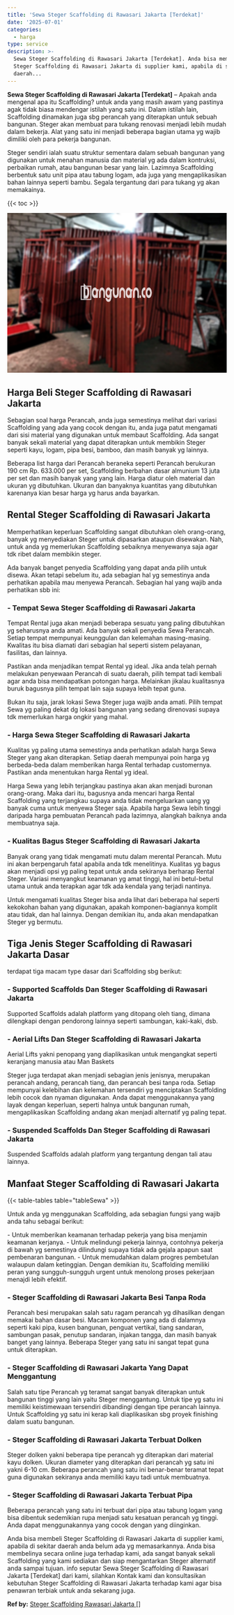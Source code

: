 ```yaml
---
title: 'Sewa Steger Scaffolding di Rawasari Jakarta [Terdekat]'
date: '2025-07-01'
categories:
  - harga
type: service
description: >-
  Sewa Steger Scaffolding di Rawasari Jakarta [Terdekat]. Anda bisa membeli
  Steger Scaffolding di Rawasari Jakarta di supplier kami, apabila di sekitar
  daerah...
---
```


**Sewa Steger Scaffolding di Rawasari Jakarta \[Terdekat\]** – Apakah anda mengenal apa itu Scaffolding? untuk anda yang masih awam yang pastinya agak tidak biasa mendengar istilah yang satu ini. Dalam istilah lain, Scaffolding dinamakan juga sbg perancah yang diterapkan untuk sebuah bangunan. Steger akan membuat para tukang renovasi menjadi lebih mudah dalam bekerja. Alat yang satu ini menjadi beberapa bagian utama yg wajib dimiliki oleh para pekerja bangunan.

Steger sendiri ialah suatu struktur sementara dalam sebuah bangunan yang digunakan untuk menahan manusia dan material yg ada dalam kontruksi, perbaikan rumah, atau bangunan besar yang lain. Lazimnya Scaffolding berbentuk satu unit pipa atau tabung logam, ada juga yang mengaplikasikan bahan lainnya seperti bambu. Segala tergantung dari para tukang yg akan memakainya.

{{< toc >}}

![Sewa Steger Scaffolding di Rawasari Jakarta [Terdekat]](/images/sewa-scaffolding-steger-05.png)

## Harga Beli Steger Scaffolding di Rawasari Jakarta

Sebagian soal harga Perancah, anda juga semestinya melihat dari variasi Scaffolding yang ada yang cocok dengan itu, anda juga patut mengamati dari sisi material yang digunakan untuk membaut Scaffolding. Ada sangat banyak sekali material yang dapat diterapkan untuk membikin Steger seperti kayu, logam, pipa besi, bamboo, dan masih banyak yg lainnya.

Beberapa list harga dari Perancah beraneka seperti Perancah berukuran 190 cm Rp. 633.000 per set, Scaffolding berbahan dasar almunium 13 juta per set dan masih banyak yang yang lain. Harga diatur oleh material dan ukuran yg dibutuhkan. Ukuran dan banyaknya kuantitas yang dibutuhkan karenanya kian besar harga yg harus anda bayarkan.

## Rental Steger Scaffolding di Rawasari Jakarta

Memperhatikan keperluan Scaffolding sangat dibutuhkan oleh orang-orang, banyak yg menyediakan Steger untuk dipasarkan ataupun disewakan. Nah, untuk anda yg memerlukan Scaffolding sebaiknya menyewanya saja agar tdk ribet dalam membikin steger.

Ada banyak banget penyedia Scaffolding yang dapat anda pilih untuk disewa. Akan tetapi sebelum itu, ada sebagian hal yg semestinya anda perhatikan apabila mau menyewa Perancah. Sebagian hal yang wajib anda perhatikan sbb ini:

### \- Tempat Sewa Steger Scaffolding di Rawasari Jakarta

Tempat Rental juga akan menjadi beberapa sesuatu yang paling dibutuhkan yg seharusnya anda amati. Ada banyak sekali penyedia Sewa Perancah. Setiap tempat mempunyai keunggulan dan kelemahan masing-masing. Kwalitas itu bisa diamati dari sebagian hal seperti sistem pelayanan, fasilitas, dan lainnya.

Pastikan anda menjadikan tempat Rental yg ideal. Jika anda telah pernah melakukan penyewaan Perancah di suatu daerah, pilih tempat tadi kembali agar anda bisa mendapatkan potongan harga. Melainkan jikalau kualitasnya buruk bagusnya pilih tempat lain saja supaya lebih tepat guna.

Bukan itu saja, jarak lokasi Sewa Steger juga wajib anda amati. Pilih tempat Sewa yg paling dekat dg lokasi bangunan yang sedang direnovasi supaya tdk memerlukan harga ongkir yang mahal.

### \- Harga Sewa Steger Scaffolding di Rawasari Jakarta

Kualitas yg paling utama semestinya anda perhatikan adalah harga Sewa Steger yang akan diterapkan. Setiap daerah mempunyai poin harga yg berbeda-beda dalam memberikan harga Rental terhadap customernya. Pastikan anda menentukan harga Rental yg ideal.

Harga Sewa yang lebih terjangkau pastinya akan akan menjadi buronan orang-orang. Maka dari itu, bagusnya anda mencari harga Rental Scaffolding yang terjangkau supaya anda tidak mengeluarkan uang yg banyak cuma untuk menyewa Steger saja. Apabila harga Sewa lebih tinggi daripada harga pembuatan Perancah pada lazimnya, alangkah baiknya anda membuatnya saja.

### \- Kualitas Bagus Steger Scaffolding di Rawasari Jakarta

Banyak orang yang tidak mengamati mutu dalam merental Perancah. Mutu ini akan berpengaruh fatal apabila anda tdk menelitinya. Kualitas yg bagus akan menjadi opsi yg paling tepat untuk anda sekiranya berharap Rental Steger. Variasi menyangkut keamanan yg amat tinggi, hal ini betul-betul utama untuk anda terapkan agar tdk ada kendala yang terjadi nantinya.

Untuk mengamati kualitas Steger bisa anda lihat dari beberapa hal seperti kekokohan bahan yang digunakan, apakah komponen-bagiannya komplit atau tidak, dan hal lainnya. Dengan demikian itu, anda akan mendapatkan Steger yg bermutu.

## Tiga Jenis Steger Scaffolding di Rawasari Jakarta Dasar

terdapat tiga macam type dasar dari Scaffolding sbg berikut:

### \- Supported Scaffolds Dan Steger Scaffolding di Rawasari Jakarta

Supported Scaffolds adalah platform yang ditopang oleh tiang, dimana dilengkapi dengan pendorong lainnya seperti sambungan, kaki-kaki, dsb.

### \- Aerial Lifts Dan Steger Scaffolding di Rawasari Jakarta

Aerial Lifts yakni penopang yang diaplikasikan untuk mengangkat seperti keranjang manusia atau Man Baskets

Steger juga terdapat akan menjadi sebagian jenis jenisnya, merupakan perancah andang, perancah tiang, dan perancah besi tanpa roda. Setiap mempunyai kelebihan dan kelemahan tersendiri yg menciptakan Scaffolding lebih cocok dan nyaman digunakan. Anda dapat menggunakannya yang layak dengan keperluan, seperti halnya untuk bangunan rumah, mengaplikasikan Scaffolding andang akan menjadi alternatif yg paling tepat.

### \- Suspended Scaffolds Dan Steger Scaffolding di Rawasari Jakarta

Suspended Scaffolds adalah platform yang tergantung dengan tali atau lainnya.

## Manfaat Steger Scaffolding di Rawasari Jakarta

{{< table-tables table="tableSewa" >}}

Untuk anda yg menggunakan Scaffolding, ada sebagian fungsi yang wajib anda tahu sebagai berikut:

\- Untuk memberikan keamanan terhadap pekerja yang bisa menjamin keamanan kerjanya. - Untuk melindungi pekerja lainnya, contohnya pekerja di bawah yg semestinya dilindungi supaya tidak ada gejala apapun saat pembenaran bangunan. - Untuk memudahkan dalam progres pembetulan walaupun dalam ketinggian. Dengan demikian itu, Scaffolding memiliki peran yang sungguh-sungguh urgent untuk menolong proses pekerjaan menajdi lebih efektif.

### \- Steger Scaffolding di Rawasari Jakarta Besi Tanpa Roda

Perancah besi merupakan salah satu ragam perancah yg dihasilkan dengan memakai bahan dasar besi. Macam komponen yang ada di dalamnya seperti kaki pipa, kusen bangunan, penguat vertikal, tiang sandaran, sambungan pasak, penutup sandaran, injakan tangga, dan masih banyak banget yang lainnya. Beberapa Steger yang satu ini sangat tepat guna untuk diterapkan.

### \- Steger Scaffolding di Rawasari Jakarta Yang Dapat Menggantung

Salah satu tipe Perancah yg teramat sangat banyak diterapkan untuk bangunan tinggi yang lain yaitu Steger menggantung. Untuk tipe yg satu ini memiliki keistimewaan tersendiri dibandingi dengan tipe perancah lainnya. Untuk Scaffolding yg satu ini kerap kali diaplikasikan sbg proyek finishing dalam suatu bangunan.

### \- Steger Scaffolding di Rawasari Jakarta Terbuat Dolken

Steger dolken yakni beberapa tipe perancah yg diterapkan dari material kayu dolken. Ukuran diameter yang diterapkan dari perancah yg satu ini yakni 6-10 cm. Beberapa perancah yang satu ini benar-benar teramat tepat guna digunakan sekiranya anda memiliki kayu tadi untuk membuatnya.

### \- Steger Scaffolding di Rawasari Jakarta Terbuat Pipa

Beberapa perancah yang satu ini terbuat dari pipa atau tabung logam yang bisa dibentuk sedemikian rupa menjadi satu kesatuan perancah yg tinggi. Anda dapat menggunakannya yang cocok dengan yang diinginkan.

Anda bisa membeli Steger Scaffolding di Rawasari Jakarta di supplier kami, apabila di sekitar daerah anda belum ada yg memasarkannya. Anda bisa membelinya secara online juga terhadap kami, ada sangat banyak sekali Scaffolding yang kami sediakan dan siap mengantarkan Steger alternatif anda sampai tujuan. info seputar Sewa Steger Scaffolding di Rawasari Jakarta \[Terdekat\] dari kami, silahkan Kontak kami dan konsultasikan kebutuhan Steger Scaffolding di Rawasari Jakarta terhadap kami agar bisa penawran terbiak untuk anda sekarang juga.

**Ref by:** [Steger Scaffolding Rawasari Jakarta []](https://id.wikipedia.org/wiki/Steger)
